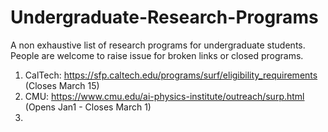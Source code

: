 # Undergraduate-Research-Programs
A non exhaustive list of research programs for undergraduate students. People are welcome to raise issue for broken links or closed programs.

1. CalTech: https://sfp.caltech.edu/programs/surf/eligibility_requirements (Closes March 15)
2. CMU: https://www.cmu.edu/ai-physics-institute/outreach/surp.html (Opens Jan1 - Closes March 1)
3. 


